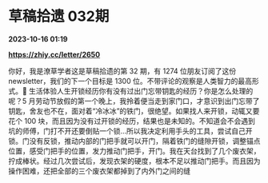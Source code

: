 # 草稿拾遗 032期

**2023-10-16 01:19**

**https://zhiy.cc/letter/2650**

你好，我是潦草学者这是草稿拾遗的第 32 期，有 1274 位朋友订阅了这份 newsletter，我们的下一个目标是 1300 位。不带评论的观察是人类智力的最高形式。🍜 生活体验人生开锁经历你有没有过出门忘带钥匙的经历？你是怎么处理的呢？5 月劳动节放假的第一个晚上，我拎着便当走到家门口，才意识到出门忘带了钥匙，舍友也不在，面对着“冷冰冰”的铁门，很绝望。如果找人来开锁，动辄又要花个 100 块，而且因为没有过开锁的经历，结果也是未知的。不知道会不会遇到坑的师傅，门打不开还要倒贴一个锁…所以我决定利用手头的工具，尝试自己开锁。门没有反锁，推动内部的门把手就可以开门，隔着铁门的缝隙开锁，调整锚点位置，感受门把手的位置，发力推动门把手，开门。我在天台找到了几个废衣架，拧成棒状。经过几次尝试后，发现衣架的硬度，根本不足以推动门把手。而且因为操作困难，还把全部的三个废衣架都掉到了内外门之间的缝